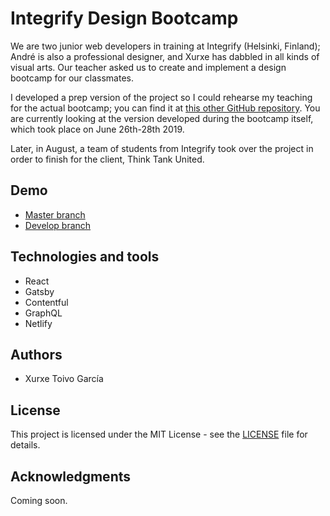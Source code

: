 # Integrify Design Bootcamp

We are two junior web developers in training at Integrify (Helsinki, Finland); André is also a professional designer, and Xurxe has dabbled in all kinds of visual arts. Our teacher asked us to create and implement a design bootcamp for our classmates.

I developed a prep version of the project so I could rehearse my teaching for the actual bootcamp; you can find it at [this other GitHub repository](https://github.com/xurxe/integrify-design-bootcamp-prep/). You are currently looking at the version developed during the bootcamp itself, which took place on June 26th-28th 2019. 

Later, in August, a team of students from Integrify took over the project in order to finish for the client, Think Tank United.

## Demo

- [Master branch](https://integrify-design-bootcamp-xurxe.netlify.com/)
- [Develop branch](https://integrify-design-bootcamp-xurxe-develop.netlify.com/)

## Technologies and tools

- React
- Gatsby
- Contentful
- GraphQL
- Netlify

## Authors

- Xurxe Toivo García

## License

This project is licensed under the MIT License - see the [LICENSE](LICENSE) file for details.

## Acknowledgments

Coming soon.
